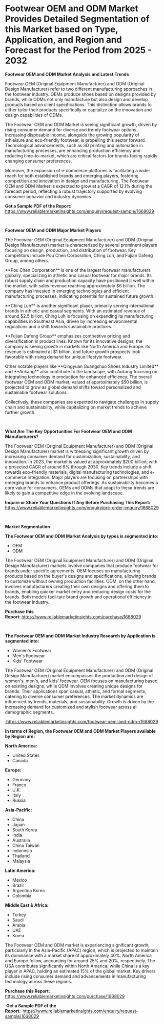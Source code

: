 <p><h1>Footwear OEM and ODM Market Provides Detailed Segmentation of this Market based on Type, Application, and Region and Forecast for the Period from 2025 - 2032</h1></p><p><strong>Footwear OEM and ODM Market Analysis and Latest Trends</strong></p>
<p><p>Footwear OEM (Original Equipment Manufacturer) and ODM (Original Design Manufacturer) refer to two different manufacturing approaches in the footwear industry. OEMs produce shoes based on designs provided by brands, while ODMs not only manufacture but also design and develop products based on client specifications. This distinction allows brands to either tailor their products specifically or capitalize on the innovation and design capabilities of ODMs.</p><p>The Footwear OEM and ODM Market is seeing significant growth, driven by rising consumer demand for diverse and trendy footwear options. Increasing disposable income, alongside the growing popularity of athleisure and eco-friendly footwear, is propelling this sector forward. Technological advancements, such as 3D printing and automation in manufacturing processes, are enhancing production efficiency and reducing time-to-market, which are critical factors for brands facing rapidly changing consumer preferences.</p><p>Moreover, the expansion of e-commerce platforms is facilitating a wider reach for both established brands and emerging players, fostering competition and innovation in design and manufacturing. The Footwear OEM and ODM Market is expected to grow at a CAGR of 12.1% during the forecast period, reflecting a robust trajectory supported by evolving consumer behavior and industry dynamics.</p></p>
<p><strong>Get a Sample PDF of the Report:&nbsp;</strong> <a href="https://www.reliablemarketinsights.com/enquiry/request-sample/1668029?utm_campaign=3083&utm_medium=2&utm_source=Github&utm_content=ia&utm_term=19042025&utm_id=footwear-oem-and-odm">https://www.reliablemarketinsights.com/enquiry/request-sample/1668029</a></p>
<p>&nbsp;</p>
<p><strong>Footwear OEM and ODM Major Market Players</strong></p>
<p><p>The Footwear OEM (Original Equipment Manufacturer) and ODM (Original Design Manufacturer) market is characterized by several prominent players focusing on design, production, and distribution of footwear. Key competitors include Pou Chen Corporation, Ching Luh, and Fujian Dafeng Group, among others.</p><p>**Pou Chen Corporation** is one of the largest footwear manufacturers globally, specializing in athletic and casual footwear for major brands. Its robust supply chain and production capacity have positioned it well within the market, with sales revenue reaching approximately $6 billion. The company has invested in emerging technologies and efficient manufacturing processes, indicating potential for sustained future growth.</p><p>**Ching Luh** is another significant player, primarily serving international brands in athletic and casual segments. With an estimated revenue of around $2.5 billion, Ching Luh is focusing on expanding its manufacturing capabilities in Southeast Asia, driven by increasing environmental regulations and a shift towards sustainable practices.</p><p>**Fujian Dafeng Group** emphasizes competitive pricing and diversification in product lines. Known for its innovative designs, the company is seeing growth in markets like North America and Europe. Its revenue is estimated at $1 billion, and future growth prospects look favorable with rising demand for unique lifestyle footwear.</p><p>Other notable players like **Qingyuan Guangshuo Shoes Industry Limited** and **Aokang** also contribute to the landscape, with Aokang focusing on integrating technology in production for enhanced efficiency. The overall footwear OEM and ODM market, valued at approximately $50 billion, is projected to grow as global demand shifts toward personalized and sustainable footwear solutions.</p><p>Collectively, these companies are expected to navigate challenges in supply chain and sustainability, while capitalizing on market trends to achieve further growth.</p></p>
<p>&nbsp;</p>
<p><strong>What Are The Key Opportunities For Footwear OEM and ODM Manufacturers?</strong></p>
<p><p>The Footwear OEM (Original Equipment Manufacturer) and ODM (Original Design Manufacturer) market is witnessing significant growth driven by increasing consumer demand for customization, sustainability, and innovation. In 2023, the market is valued at approximately $200 billion, with a projected CAGR of around 6% through 2030. Key trends include a shift towards eco-friendly materials, digital manufacturing technologies, and e-commerce integration. Major players are focusing on partnerships with emerging brands to enhance product offerings. As sustainability becomes a core value for consumers, OEMs and ODMs that adapt to these trends are likely to gain a competitive edge in the evolving landscape.</p></p>
<p><strong>Inquire or Share Your Questions If Any Before Purchasing This Report:</strong> <a href="https://www.reliablemarketinsights.com/enquiry/pre-order-enquiry/1668029?utm_campaign=3083&utm_medium=2&utm_source=Github&utm_content=ia&utm_term=19042025&utm_id=footwear-oem-and-odm">https://www.reliablemarketinsights.com/enquiry/pre-order-enquiry/1668029</a></p>
<p>&nbsp;</p>
<p><strong>Market Segmentation</strong></p>
<p><strong>The Footwear OEM and ODM Market Analysis by types is segmented into:</strong></p>
<p><ul><li>OEM</li><li>ODM</li></ul></p>
<p><p>The Footwear OEM (Original Equipment Manufacturer) and ODM (Original Design Manufacturer) markets involve companies that produce footwear for brands under specific agreements. OEM focuses on manufacturing products based on the buyer's designs and specifications, allowing brands to customize without owning production facilities. ODM, on the other hand, involves manufacturers creating their own designs and offering them to brands, enabling quicker market entry and reducing design costs for the brands. Both models facilitate brand growth and operational efficiency in the footwear industry.</p></p>
<p><strong>Purchase this Report:&nbsp;</strong><a href="https://www.reliablemarketinsights.com/purchase/1668029?utm_campaign=3083&utm_medium=2&utm_source=Github&utm_content=ia&utm_term=19042025&utm_id=footwear-oem-and-odm">https://www.reliablemarketinsights.com/purchase/1668029</a></p>
<p>&nbsp;</p>
<p><strong>The Footwear OEM and ODM Market Industry Research by Application is segmented into:</strong></p>
<p><ul><li>Women's Footwear</li><li>Men's Footwear</li><li>Kids' Footwear</li></ul></p>
<p><p>The Footwear OEM (Original Equipment Manufacturer) and ODM (Original Design Manufacturer) market encompasses the production and design of women's, men's, and kids' footwear. OEM focuses on manufacturing based on existing designs, while ODM involves creating unique designs for brands. Their applications span casual, athletic, and formal segments, catering to diverse consumer preferences. The market dynamics are influenced by trends, materials, and sustainability. Growth is driven by the increasing demand for customized and stylish footwear across all demographic segments.</p></p>
<p><a href="https://www.reliablemarketinsights.com/footwear-oem-and-odm-r1668029?utm_campaign=3083&utm_medium=2&utm_source=Github&utm_content=ia&utm_term=19042025&utm_id=footwear-oem-and-odm">&nbsp;https://www.reliablemarketinsights.com/footwear-oem-and-odm-r1668029</a></p>
<p><strong>In terms of Region, the Footwear OEM and ODM Market Players available by Region are:</strong></p>
<p>
    <p> <strong> North America: </strong>
        <ul>
            <li>United States</li>
            <li>Canada</li>
        </ul>
        </p> 
    <p> <strong> Europe: </strong>
        <ul>
            <li>Germany</li>
            <li>France</li>
            <li>U.K.</li>
            <li>Italy</li>
            <li>Russia</li>
        </ul>
        </p> 
    <p> <strong> Asia-Pacific: </strong>
        <ul>
            <li>China</li>
            <li>Japan</li>
            <li>South Korea</li>
            <li>India</li>
            <li>Australia</li>
            <li>China Taiwan</li>
            <li>Indonesia</li>
            <li>Thailand</li>
            <li>Malaysia</li>
        </ul>
        </p> 
    <p> <strong> Latin America: </strong>
        <ul>
            <li>Mexico</li>
            <li>Brazil</li>
            <li>Argentina Korea</li>
            <li>Colombia</li>
        </ul>
        </p> 
    <p> <strong> Middle East & Africa: </strong>
        <ul>
            <li>Turkey</li>
            <li>Saudi</li>
            <li>Arabia</li>
            <li>UAE</li>
            <li>Korea</li>
        </ul>
    </p>
    </p>
<p><p>The Footwear OEM and ODM market is experiencing significant growth, particularly in the Asia-Pacific (APAC) region, which is projected to maintain its dominance with a market share of approximately 40%. North America and Europe follow, accounting for around 25% and 20%, respectively. The USA contributes significantly within North America, while China is a key player in APAC, holding an estimated 15% of the global market. Key drivers include rising consumer demand and advancements in manufacturing technology across these regions.</p></p>
<p><strong>Purchase this Report: </strong><a href="https://www.reliablemarketinsights.com/purchase/1668029?utm_campaign=3083&utm_medium=2&utm_source=Github&utm_content=ia&utm_term=19042025&utm_id=footwear-oem-and-odm">https://www.reliablemarketinsights.com/purchase/1668029</a></p>
<p>&nbsp;<strong>Get a Sample PDF of the Report:&nbsp;&nbsp;</strong><a href="https://www.reliablemarketinsights.com/enquiry/request-sample/1668029?utm_campaign=3083&utm_medium=2&utm_source=Github&utm_content=ia&utm_term=19042025&utm_id=footwear-oem-and-odm">https://www.reliablemarketinsights.com/enquiry/request-sample/1668029</a></p>
<p><strong></strong></p>
<p><p></p><p></p><p></p></p>